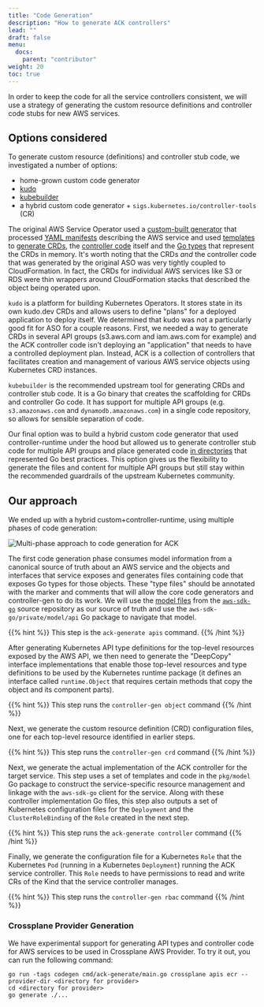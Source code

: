 ```yaml
---
title: "Code Generation"
description: "How to generate ACK controllers"
lead: ""
draft: false
menu: 
  docs:
    parent: "contributor"
weight: 20
toc: true
---
```


In order to keep the code for all the service controllers consistent, we will
use a strategy of generating the custom resource definitions and controller
code stubs for new AWS services.

## Options considered

To generate custom resource (definitions) and controller stub code, we 
investigated a number of options:

- home-grown custom code generator
- [kudo](https://kudo.dev)
- [kubebuilder](github.com/kubernetes-sigs/kubebuilder)
- a hybrid custom code generator + `sigs.kubernetes.io/controller-tools` (CR)

The original AWS Service Operator used a [custom-built generator][1] that
processed [YAML manifests][2] describing the AWS service and used
[templates][3] to [generate CRDs][4], the [controller code][5] itself and the
[Go types][6] that represent the CRDs in memory. It's worth noting that the
CRDs *and* the controller code that was generated by the original ASO was very
tightly coupled to CloudFormation. In fact, the CRDs for individual AWS
services like S3 or RDS were thin wrappers around CloudFormation stacks that
described the object being operated upon.

`kudo` is a platform for building Kubernetes Operators. It stores state in its
own kudo.dev CRDs and allows users to define "plans" for a deployed application
to deploy itself. We determined that kudo was not a particularly good fit for
ASO for a couple reasons. First, we needed a way to generate CRDs in several
API groups (s3.aws.com and iam.aws.com for example) and the ACK controller code
isn't deploying an "application" that needs to have a controlled deployment
plan. Instead, ACK is a collection of controllers that facilitates creation and
management of various AWS service objects using Kubernetes CRD instances.

`kubebuilder` is the recommended upstream tool for generating CRDs and controller 
stub code. It is a Go binary that creates the scaffolding for CRDs and
controller Go code. It has support for multiple API groups (e.g. `s3.amazonaws.com`
and `dynamodb.amazonaws.com`) in a single code repository, so allows for sensible
separation of code.

Our final option was to build a hybrid custom code generator that used
controller-runtime under the hood but allowed us to generate controller stub
code for multiple API groups and place generated code [in directories][7] that
represented Go best practices. This option gives us the flexibility to generate
the files and content for multiple API groups but still stay within the
recommended guardrails of the upstream Kubernetes community.


## Our approach

We ended up with a hybrid custom+controller-runtime, using multiple phases of
code generation:

![Multi-phase approach to code generation for ACK](../images/multi-phase-code-generation.png)

The first code generation phase consumes model information from a canonical
source of truth about an AWS service and the objects and interfaces that
service exposes and generates files containing code that exposes Go types for
those objects. These "type files" should be annotated with the marker and
comments that will allow the core code generators and controller-gen to do its
work. We will use the [model
files](https://github.com/aws/aws-sdk-go/tree/master/models/apis) from the
[`aws-sdk-go`](github.com/aws/aws-sdk-go) source repository as our source of
truth and use the `aws-sdk-go/private/model/api` Go package to navigate that
model.

{{% hint %}}
This step is the `ack-generate apis` command.
{{% /hint %}}

After generating Kubernetes API type definitions for the top-level resources
exposed by the AWS API, we then need to generate the "DeepCopy" interface
implementations that enable those top-level resources and type definitions to
be used by the Kubernetes runtime package (it defines an interface called
`runtime.Object` that requires certain methods that copy the object and its
component parts).

{{% hint %}}
This step runs the `controller-gen object` command 
{{% /hint %}}

Next, we generate the custom resource definition (CRD) configuration files, one
for each top-level resource identified in earlier steps.

{{% hint %}}
This step runs the `controller-gen crd` command
{{% /hint %}}

Next, we generate the actual implementation of the ACK controller for the
target service. This step uses a set of templates and code in the `pkg/model`
Go package to construct the service-specific resource management and linkage
with the `aws-sdk-go` client for the service. Along with these controller
implementation Go files, this step also outputs a set of Kubernetes
configuration files for the `Deployment` and the `ClusterRoleBinding` of the
`Role` created in the next step.

{{% hint %}}
This step runs the `ack-generate controller` command
{{% /hint %}}

Finally, we generate the configuration file for a Kubernetes `Role` that the
Kubernetes `Pod` (running in a Kubernetes `Deployment`) running the ACK service
controller. This `Role` needs to have permissions to read and write CRs of the
Kind that the service controller manages.

{{% hint %}}
This step runs the `controller-gen rbac` command
{{% /hint %}}

### Crossplane Provider Generation

We have experimental support for generating API types and controller code for AWS
services to be used in Crossplane AWS Provider. To try it out, you can run the
following command:

```console
go run -tags codegen cmd/ack-generate/main.go crossplane apis ecr --provider-dir <directory for provider>
cd <directory for provider>
go generate ./...
```

[1]: https://github.com/amazon-archives/aws-service-operator/tree/master/code-generation
[2]: https://github.com/amazon-archives/aws-service-operator/tree/master/models
[3]: https://github.com/amazon-archives/aws-service-operator/tree/master/code-generation/pkg/codegen/assets
[4]: https://github.com/amazon-archives/aws-service-operator/blob/b4befd62322a57ac78aa39ea08771fc32912592a/code-generation/pkg/codegen/assets/aws-service-operator.yaml.templ#L13-L31
[5]: https://github.com/amazon-archives/aws-service-operator/blob/master/code-generation/pkg/codegen/assets/operator.go.templ
[6]: https://github.com/amazon-archives/aws-service-operator/blob/master/code-generation/pkg/codegen/assets/types.go.templ
[7]: https://github.com/kubernetes-sigs/kubebuilder/issues/1268
